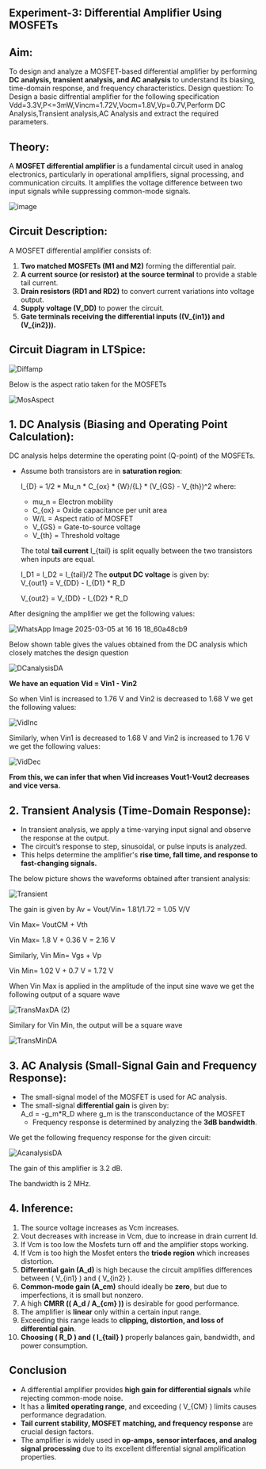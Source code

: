 ## **Experiment-3: Differential Amplifier Using MOSFETs**  

## **Aim:**  
To design and analyze a MOSFET-based differential amplifier by performing **DC analysis, transient analysis, and AC analysis** to understand its biasing, time-domain response, and frequency characteristics.
Design question: To Design a basic diffrential amplifier for the following specification Vdd=3.3V,P<=3mW,Vincm=1.72V,Vocm=1.8V,Vp=0.7V,Perform DC Analysis,Transient analysis,AC Analysis and extract the required parameters.


## **Theory:**  
A **MOSFET differential amplifier** is a fundamental circuit used in analog electronics, particularly in operational amplifiers, signal processing, and communication circuits. It amplifies the voltage difference between two input signals while suppressing common-mode signals.

![image](https://github.com/user-attachments/assets/21d8e303-e801-4207-b207-0866e33080ff)


## **Circuit Description:**  
A MOSFET differential amplifier consists of:  
1. **Two matched MOSFETs (M1 and M2)** forming the differential pair.  
2. **A current source (or resistor) at the source terminal** to provide a stable tail current.  
3. **Drain resistors (RD1 and RD2)** to convert current variations into voltage output.  
4. **Supply voltage (V_DD)** to power the circuit.  
5. **Gate terminals receiving the differential inputs (\(V_{in1}\) and \(V_{in2}\)).**

## **Circuit Diagram in LTSpice:**

  ![Diffamp](https://github.com/user-attachments/assets/e47c0b0d-dbfd-4687-9ecf-8b6e531b8d67)

  Below is the aspect ratio taken for the MOSFETs

  ![MosAspect](https://github.com/user-attachments/assets/a2aa8acd-dc60-4887-96c6-a7f8ff10083a)

 ## **1. DC Analysis (Biasing and Operating Point Calculation):**  
DC analysis helps determine the operating point (Q-point) of the MOSFETs.  
- Assume both transistors are in **saturation region**:  

  I_{D} = 1/2 * Mu_n * C_{ox} * {W}/{L} * (V_{GS} - V_{th})^2
  where:  
  - mu_n = Electron mobility  
  - C_{ox} = Oxide capacitance per unit area  
  - W/L = Aspect ratio of MOSFET  
  - V_{GS} = Gate-to-source voltage  
  - V_{th} = Threshold voltage  

  The total **tail current** I_{tail} is split equally between the two transistors when inputs are equal.  
  
  I_D1 = I_D2 = I_{tail}/2
  The **output DC voltage** is given by:  
  V_{out1} = V_{DD} - I_{D1} * R_D
  
  V_{out2} = V_{DD} - I_{D2} * R_D

After designing the amplifier we get the following values: 

![WhatsApp Image 2025-03-05 at 16 16 18_60a48cb9](https://github.com/user-attachments/assets/896b251e-a457-402b-b1d2-e074ce6f6fb9)

Below shown table gives the values obtained from the DC analysis which closely matches the design question

![DCanalysisDA](https://github.com/user-attachments/assets/bef5efe6-9805-49c1-8d25-eddb3a4c046e)

**We have an equation Vid = Vin1 - Vin2**

So when Vin1 is increased to 1.76 V and Vin2 is decreased to 1.68 V we get the following values:

![VidInc](https://github.com/user-attachments/assets/8a5ef67d-36ab-4e7d-bd87-b9646d921923)

Similarly, when Vin1 is decreased to 1.68 V and Vin2 is increased to 1.76 V we get the following values:

![VidDec](https://github.com/user-attachments/assets/eaf5e982-72cd-499a-8fbe-4a42d0d24e36)

**From this, we can infer that when Vid increases Vout1-Vout2 decreases and vice versa.**



## **2. Transient Analysis (Time-Domain Response):**  
- In transient analysis, we apply a time-varying input signal and observe the response at the output.  
- The circuit’s response to step, sinusoidal, or pulse inputs is analyzed.  
- This helps determine the amplifier's **rise time, fall time, and response to fast-changing signals.**

The below picture shows the waveforms obtained after transient analysis:

![Transient](https://github.com/user-attachments/assets/c4c9334a-67fa-4690-a039-403fb2012ece)

The gain is given by Av = Vout/Vin= 1.81/1.72 = 1.05 V/V

Vin Max= VoutCM + Vth

Vin Max= 1.8 V + 0.36 V = 2.16 V

Similarly, Vin Min= Vgs + Vp

Vin Min= 1.02 V + 0.7 V = 1.72 V

When Vin Max is applied in the amplitude of the input sine wave we get the following output of a square wave

![TransMaxDA (2)](https://github.com/user-attachments/assets/b4a3d312-33c5-4add-bc56-ed53fab1dd4e)

Similary for Vin Min, the output will be a square wave

![TransMinDA](https://github.com/user-attachments/assets/dfbdb0eb-d798-4541-bb7a-ec35e02638d3)

## **3. AC Analysis (Small-Signal Gain and Frequency Response):**  
- The small-signal model of the MOSFET is used for AC analysis.  
- The small-signal **differential gain** is given by:  
  A_d = -g_m*R_D 
  where g_m is the transconductance of the MOSFET  
  - Frequency response is determined by analyzing the **3dB bandwidth**.

We get the following frequency response for the given circuit:

![AcanalysisDA](https://github.com/user-attachments/assets/175a7fe8-763c-4cf1-887c-8a8f706e39b8)

The gain of this amplifier is 3.2 dB.

The bandwidth is 2 MHz.

## **4. Inference:**

1. The source voltage increases as Vcm increases.
2. Vout decreases with increase in Vcm, due to increase in drain current Id.
3. If Vcm is too low the Mosfets turn off and the amplifier stops working.
4. If Vcm is too high the Mosfet enters the **triode region** which increases distortion.
5.  **Differential gain (A_d)** is high because the circuit amplifies differences between \( V_{in1} \) and \( V_{in2} \).
6.  **Common-mode gain (A_cm)** should ideally be **zero**, but due to imperfections, it is small but nonzero.
7.  A high **CMRR (\( A_d / A_{cm} \))** is desirable for good performance.
8.  The amplifier is **linear** only within a certain input range.
9.  Exceeding this range leads to **clipping, distortion, and loss of differential gain**.
10. **Choosing \( R_D \) and \( I_{tail} \)** properly balances gain, bandwidth, and power consumption.

## Conclusion

- A differential amplifier provides **high gain for differential signals** while rejecting common-mode noise.
- It has a **limited operating range**, and exceeding \( V_{CM} \) limits causes performance degradation.
- **Tail current stability, MOSFET matching, and frequency response** are crucial design factors.
- The amplifier is widely used in **op-amps, sensor interfaces, and analog signal processing** due to its excellent differential signal amplification properties.
